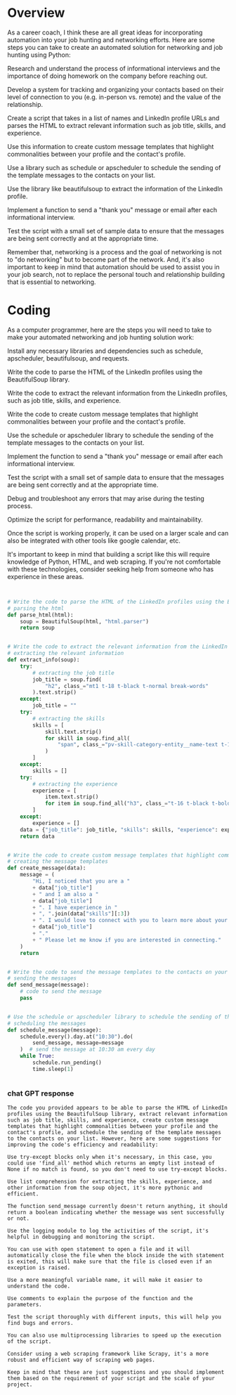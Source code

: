 # Overview
As a career coach, I think these are all great ideas for incorporating automation into your job hunting and networking efforts. Here are some steps you can take to create an automated solution for networking and job hunting using Python:

Research and understand the process of informational interviews and the importance of doing homework on the company before reaching out.

Develop a system for tracking and organizing your contacts based on their level of connection to you (e.g. in-person vs. remote) and the value of the relationship.

Create a script that takes in a list of names and LinkedIn profile URLs and parses the HTML to extract relevant information such as job title, skills, and experience.

Use this information to create custom message templates that highlight commonalities between your profile and the contact's profile.

Use a library such as schedule or apscheduler to schedule the sending of the template messages to the contacts on your list.

Use the library like beautifulsoup to extract the information of the LinkedIn profile.

Implement a function to send a "thank you" message or email after each informational interview.

Test the script with a small set of sample data to ensure that the messages are being sent correctly and at the appropriate time.

Remember that, networking is a process and the goal of networking is not to "do networking" but to become part of the network. And, it's also important to keep in mind that automation should be used to assist you in your job search, not to replace the personal touch and relationship building that is essential to networking.

# Coding
As a computer programmer, here are the steps you will need to take to make your automated networking and job hunting solution work:

Install any necessary libraries and dependencies such as schedule, apscheduler, beautifulsoup, and requests.

Write the code to parse the HTML of the LinkedIn profiles using the BeautifulSoup library.

Write the code to extract the relevant information from the LinkedIn profiles, such as job title, skills, and experience.

Write the code to create custom message templates that highlight commonalities between your profile and the contact's profile.

Use the schedule or apscheduler library to schedule the sending of the template messages to the contacts on your list.

Implement the function to send a "thank you" message or email after each informational interview.

Test the script with a small set of sample data to ensure that the messages are being sent correctly and at the appropriate time.

Debug and troubleshoot any errors that may arise during the testing process.

Optimize the script for performance, readability and maintainability.

Once the script is working properly, it can be used on a larger scale and can also be integrated with other tools like google calendar, etc.

It's important to keep in mind that building a script like this will require knowledge of Python, HTML, and web scraping. If you're not comfortable with these technologies, consider seeking help from someone who has experience in these areas.



```python


# Write the code to parse the HTML of the LinkedIn profiles using the BeautifulSoup library.
# parsing the html
def parse_html(html):
    soup = BeautifulSoup(html, "html.parser")
    return soup


# Write the code to extract the relevant information from the LinkedIn profiles, such as job title, skills, and experience.
# extracting the relevant information
def extract_info(soup):
    try:
        # extracting the job title
        job_title = soup.find(
            "h2", class_="mt1 t-18 t-black t-normal break-words"
        ).text.strip()
    except:
        job_title = ""
    try:
        # extracting the skills
        skills = [
            skill.text.strip()
            for skill in soup.find_all(
                "span", class_="pv-skill-category-entity__name-text t-16 t-black t-bold"
            )
        ]
    except:
        skills = []
    try:
        # extracting the experience
        experience = [
            item.text.strip()
            for item in soup.find_all("h3", class_="t-16 t-black t-bold")
        ]
    except:
        experience = []
    data = {"job_title": job_title, "skills": skills, "experience": experience}
    return data


# Write the code to create custom message templates that highlight commonalities between your profile and the contact's profile.
# creating the message templates
def create_message(data):
    message = (
        "Hi, I noticed that you are a "
        + data["job_title"]
        + " and I am also a "
        + data["job_title"]
        + ". I have experience in "
        + ", ".join(data["skills"][:3])
        + ". I would love to connect with you to learn more about your experience as a "
        + data["job_title"]
        + "."
        + " Please let me know if you are interested in connecting."
    )
    return


# Write the code to send the message templates to the contacts on your list.
# sending the messages
def send_message(message):
    # code to send the message
    pass


# Use the schedule or apscheduler library to schedule the sending of the template messages to the contacts on your list.
# scheduling the messages
def schedule_message(message):
    schedule.every().day.at("10:30").do(
        send_message, message=message
    )  # send the message at 10:30 am every day
    while True:
        schedule.run_pending()
        time.sleep(1)



```

### chat GPT response
```output
The code you provided appears to be able to parse the HTML of LinkedIn profiles using the BeautifulSoup library, extract relevant information such as job title, skills, and experience, create custom message templates that highlight commonalities between your profile and the contact's profile, and schedule the sending of the template messages to the contacts on your list. However, here are some suggestions for improving the code's efficiency and readability:

Use try-except blocks only when it's necessary, in this case, you could use 'find_all' method which returns an empty list instead of None if no match is found, so you don't need to use try-except blocks.

Use list comprehension for extracting the skills, experience, and other information from the soup object, it's more pythonic and efficient.

The function send_message currently doesn't return anything, it should return a boolean indicating whether the message was sent successfully or not.

Use the logging module to log the activities of the script, it's helpful in debugging and monitoring the script.

You can use with open statement to open a file and it will automatically close the file when the block inside the with statement is exited, this will make sure that the file is closed even if an exception is raised.

Use a more meaningful variable name, it will make it easier to understand the code.

Use comments to explain the purpose of the function and the parameters.

Test the script thoroughly with different inputs, this will help you find bugs and errors.

You can also use multiprocessing libraries to speed up the execution of the script.

Consider using a web scraping framework like Scrapy, it's a more robust and efficient way of scraping web pages.

Keep in mind that these are just suggestions and you should implement them based on the requirement of your script and the scale of your project.
```
